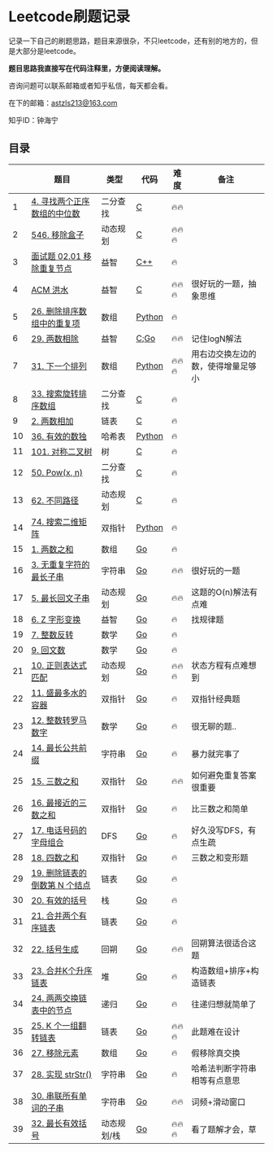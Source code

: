 # Leetcode刷题记录

记录一下自己的刷题思路，题目来源很杂，不只leetcode，还有别的地方的，但是大部分是leetcode。

**题目思路我直接写在代码注释里，方便阅读理解。**

咨询问题可以联系邮箱或者知乎私信，每天都会看。

在下的邮箱：astzls213@163.com

知乎ID：钟海宁

## 目录

|      | 题目                                                         | 类型        | 代码                                                         | 难度 | 备注                               |
| ---- | ------------------------------------------------------------ | ----------- | ------------------------------------------------------------ | ---- | ---------------------------------- |
| 1    | [4. 寻找两个正序数组的中位数](https://leetcode-cn.com/problems/median-of-two-sorted-arrays/) | 二分查找    | [C](solutions/001_Median_Two_Sorted_Arrays.c)                | 🔥🔥   |                                    |
| 2    | [546. 移除盒子](https://leetcode-cn.com/problems/remove-boxes/) | 动态规划    | [C](solutions/002_Drop_Box.c)                                | 🔥🔥🔥  |                                    |
| 3    | [面试题 02.01 移除重复节点](https://leetcode-cn.com/problems/remove-duplicate-node-lcci/) | 益智        | [C++](solutions/003_Duplicated_Node.cpp)                     | 🔥    |                                    |
| 4    | [ACM 洪水]()                                                 | 益智        | [C](solutions/004_Flooded.c)                                 | 🔥🔥🔥  | 很好玩的一题，抽象思维             |
| 5    | [26. 删除排序数组中的重复项](https://leetcode-cn.com/problems/remove-duplicates-from-sorted-array/) | 数组        | [Python](solutions/005_Remove_Duplicates_Sorted_Array.py)    | 🔥    |                                    |
| 6    | [29. 两数相除](https://leetcode-cn.com/problems/divide-two-integers/) | 益智        | [C](solutions/006_Divide_Two_Integers.c);[Go](solutions/006_divide_two_integers.go) | 🔥🔥   | 记住logN解法                       |
| 7    | [31. 下一个排列](https://leetcode-cn.com/problems/next-permutation/) | 数组        | [Python](solutions/007_Next_Permutation.py)                  | 🔥🔥🔥  | 用右边交换左边的数，使得增量足够小 |
| 8    | [33. 搜索旋转排序数组](https://leetcode-cn.com/problems/search-in-rotated-sorted-array/) | 二分查找    | [C](solutions/008_Search_in_Rotated_Sorted_Array.c)          | 🔥    |                                    |
| 9    | [2. 两数相加](https://leetcode-cn.com/problems/add-two-numbers/) | 链表        | [C](solutions/009_Add_Two_Sum.c)                             | 🔥    |                                    |
| 10   | [36. 有效的数独](https://leetcode-cn.com/problems/valid-sudoku/) | 哈希表      | [Python](solutions/010_Valid_Sudoku.py)                      | 🔥    |                                    |
| 11   | [101. 对称二叉树](https://leetcode-cn.com/problems/symmetric-tree/) | 树          | [C](solutions/011_Symmetric_Tree.c)                          | 🔥    |                                    |
| 12   | [50. Pow(x, n)](https://leetcode-cn.com/problems/powx-n/)    | 二分查找    | [C](solutions/012_Pow.c)                                     | 🔥    |                                    |
| 13   | [62. 不同路径](https://leetcode-cn.com/problems/unique-paths/) | 动态规划    | [C](solutions/013_Unique_Path.c)                             | 🔥    |                                    |
| 14   | [74. 搜索二维矩阵](https://leetcode-cn.com/problems/search-a-2d-matrix/) | 双指针      | [Python](solutions/014_search_2d_matrix.py)                  | 🔥    |                                    |
| 15   | [1. 两数之和](https://leetcode-cn.com/problems/two-sum/)     | 数组        | [Go](solutions/015_two_sum.go)                               | 🔥    |                                    |
| 16   | [3. 无重复字符的最长子串](https://leetcode-cn.com/problems/longest-substring-without-repeating-characters/) | 字符串      | [Go](solutions/016_longest_substring_without_repeating_char.go) | 🔥🔥   | 很好玩的一题                       |
| 17   | [5. 最长回文子串](https://leetcode-cn.com/problems/longest-palindromic-substring/) | 动态规划    | [Go](solutions/017_longest_palindromic_substring.go)         | 🔥🔥   | 这题的O(n)解法有点难               |
| 18   | [6. Z 字形变换](https://leetcode-cn.com/problems/zigzag-conversion/) | 益智        | [Go](solutions/018_zigzag_conversion.go)                     | 🔥    | 找规律题                           |
| 19   | [7. 整数反转](https://leetcode-cn.com/problems/reverse-integer/) | 数学        | [Go](solutions/019_reverse_integer.go)                       | 🔥    |                                    |
| 20   | [9. 回文数](https://leetcode-cn.com/problems/palindrome-number/) | 数学        | [Go](solutions/020_palindrome_number.go)                     | 🔥    |                                    |
| 21   | [10. 正则表达式匹配](https://leetcode-cn.com/problems/regular-expression-matching/) | 动态规划    | [Go](solutions/021_regular_expression_matching.go)           | 🔥🔥🔥  | 状态方程有点难想到                 |
| 22   | [11. 盛最多水的容器](https://leetcode-cn.com/problems/container-with-most-water/) | 双指针      | [Go](solutions/022_container_with_most_water.go)             | 🔥    | 双指针经典题                       |
| 23   | [12. 整数转罗马数字](https://leetcode-cn.com/problems/integer-to-roman/) | 数学        | [Go](solutions/023_integer_to_roman.go)                      | 🔥    | 很无聊的题..                       |
| 24   | [14. 最长公共前缀](https://leetcode-cn.com/problems/longest-common-prefix/) | 字符串      | [Go](solutions/024_longest_common_prefix.go)                 | 🔥    | 暴力就完事了                       |
| 25   | [15. 三数之和](https://leetcode-cn.com/problems/3sum/)       | 双指针      | [Go](solutions/025_three_num_sum.go)                         | 🔥🔥   | 如何避免重复答案很重要             |
| 26   | [16. 最接近的三数之和](https://leetcode-cn.com/problems/3sum-closest/) | 双指针      | [Go](solutions/026_three_sum_closet.go)                      | 🔥    | 比三数之和简单                     |
| 27   | [17. 电话号码的字母组合](https://leetcode-cn.com/problems/letter-combinations-of-a-phone-number/) | DFS         | [Go](solutions/027_combinations_phone.go)                    | 🔥    | 好久没写DFS，有点生疏              |
| 28   | [18. 四数之和](https://leetcode-cn.com/problems/4sum/)       | 双指针      | [Go](solutions/028_four_num_sum.go)                          | 🔥    | 三数之和变形题                     |
| 29   | [19. 删除链表的倒数第 N 个结点](https://leetcode-cn.com/problems/remove-nth-node-from-end-of-list/) | 链表        | [Go](solutions/029_rm_node.go)                               | 🔥    |                                    |
| 30   | [20. 有效的括号](https://leetcode-cn.com/problems/valid-parentheses/) | 栈          | [Go](solutions/030_valid_parentheses.go)                     | 🔥    |                                    |
| 31   | [21. 合并两个有序链表](https://leetcode-cn.com/problems/merge-two-sorted-lists/) | 链表        | [Go](solutions/031_merge_sorted_list.go)                     | 🔥    |                                    |
| 32   | [22. 括号生成](https://leetcode-cn.com/problems/generate-parentheses/) | 回朔        | [Go](solutions/032_gen_parentheses.go)                       | 🔥🔥   | 回朔算法很适合这题                 |
| 33   | [23. 合并K个升序链表](https://leetcode-cn.com/problems/merge-k-sorted-lists/) | 堆          | [Go](solutions/033_merge_k_sorted_list.go)                   | 🔥    | 构造数组+排序+构造链表             |
| 34   | [24. 两两交换链表中的节点](https://leetcode-cn.com/problems/swap-nodes-in-pairs/) | 递归        | [Go](solutions/034_swap_adjacent_node.go)                    | 🔥    | 往递归想就简单了                   |
| 35   | [25. K 个一组翻转链表](https://leetcode-cn.com/problems/reverse-nodes-in-k-group/) | 链表        | [Go](solutions/035_reverse_k_nodes.go)                       | 🔥🔥🔥  | 此题难在设计                       |
| 36   | [27. 移除元素](https://leetcode-cn.com/problems/remove-element/) | 数组        | [Go](solutions/036_remove_elements.go)                       | 🔥    | 假移除真交换                       |
| 37   | [28. 实现 strStr()](https://leetcode-cn.com/problems/implement-strstr/) | 字符串      | [Go](solutions/037_strStr.go)                                | 🔥    | 哈希法判断字符串相等有点意思       |
| 38   | [30. 串联所有单词的子串](https://leetcode-cn.com/problems/substring-with-concatenation-of-all-words/) | 字符串      | [Go](solutions/038_find_words_in_string.go)                  | 🔥🔥   | 词频+滑动窗口                      |
| 39   | [32. 最长有效括号](https://leetcode-cn.com/problems/longest-valid-parentheses/) | 动态规划/栈 | [Go](solutions/039_longest_valid_parentheses.go)             | 🔥🔥🔥  | 看了题解才会，草                   |

